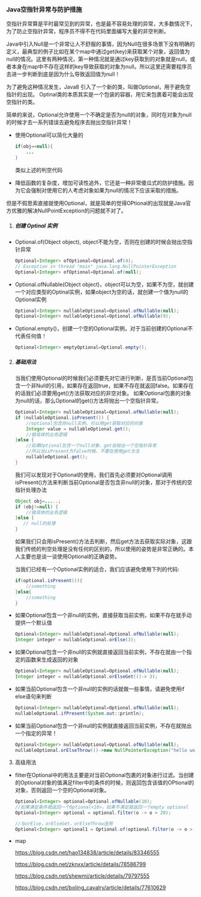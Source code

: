 ### Java空指针异常与防护措施



空指针异常算是平时最常见到的异常，也是最不容易处理的异常，大多数情况下，为了防止空指针异常，程序员不得不在代码里面编写大量的非空判断。

Java中引入Null是一个非常让人不舒服的事情，因为Null在很多场景下没有明确的定义，最典型的例子比如在某个map中通过get(key)来获取某个对象，返回值为null的情况。这里有两种情况，第一种情况就是通过key获取到的对象就是null，或者本身在map中不存在这样的key导致获取的对象为null。所以这里还需要程序员去进一步判断到底是因为什么导致返回值为null！


为了避免这种情况发生，Java8 引入了一个新的类，叫做Optional，用于避免空指针的出现。 Optinal类的本质其实是一个包装的容器，用它来包裹着可能会出现空指针的类。 

简单的来说，Optional允许使用一个不确定是否为null的对象，同时在对象为null的时候才去一系列错误去避免程序去抛出空指针异常！

* 使用Optional可以简化大量的

  ```java
  if(obj==null){
      ...
  }
  ```

  类似上述的判空代码

* 降低函数的复杂度，增加可读性追外，它还是一种非常傻瓜式的防护措施。因为它会强制对使用它的人考虑对象如果为null的情况下应该采取的措施。 



但是不假思索直接就使用Optional，就是简单的觉得OPtional的出现就是Java官方优雅的解决NullPointException的问题就不对了。



1. ##### 创建 Optinal 实例

* Optional.of(Object object), object不能为空，否则在创建的时候会抛出空指针异常

  ```java
  Optional<Integer> ofOptional=Optional.of(4);
  // Exception in thread "main" java.lang.NullPointerException
  Optional<Integer> ofOptional=Optional.of(null);
  ```

* Optional.ofNullable(Object object)，object可以为空，如果不为空，就创建一个对应类型的Optinal实例，如果object为空的话，就创建一个值为null的Optional实例

  ```java
  Optional<Integer> nullableOptional=Optional.ofNullable(null);
  Optional<Integer> nullableOptional=Optional.ofNullable(9);
  ```

* Optional.empty()，创建一个空的Optional实例，对于当前创建的Optional不代表任何值！

  ```java
  Optional<Integer> emptyOptional=Optional.empty(); 
  ```

2. ##### 基础用法

   当我们使用Optional的时候我们必须要先对它进行判断，是否当前Optional包含一个非Null的引用，如果存在返回true，如果不存在就返回false。如果存在的话我们必须要用get()方法获取对应的非空对象。 如果Optional包裹的对象为null的话，那么Optional的get()方法将抛出一个空指针异常。

   ```java
   Optional<Integer> nullableOptional=Optional.ofNullable(null);
   if (nullableOptional.isPresent()) {
       //optional包含非null实例，可以用get获取对应的对象
       Integer value = nullableOptional.get();
       //做具体的业务逻辑
   }else {
       //如果Optional包含一个null对象，get会抛出一个空指针异常
       //所以当isPresent为false时候，不要在使用get方法
       nullableOptional.get();
   }
   ```

    我们可以发现对于Optional的使用，我们首先必须要对Optional调用isPresent()方法来判断当前Optional是否包含非null的对象，那对于传统的空指针处理办法

   ```java
   Object obj=.....;
   if (obj!=null) {
       //做具体的业务逻辑
   }else {
      // null的处理
   }
   ```

   如果我们只会用isPresent()方法去判断，然后get方法去获取实际对象，这跟我们传统的判空处理是没有任何的区别的，所以使用的姿势是非常正确的。本人主要也是谈一谈使用Optional的正确姿势。

   当我们已经有一个Optional实例的适合，我们应该避免使用下列的代码:

   ```java
   if(optional.isPresent()){
       //something
   }else{
       //something
   }
   ```


* 如果Optional包含一个非null的实例，直接获取当前实例，如果不存在就手动提供一个默认值

  ```java
  Optional<Integer> nullableOptional=Optional.ofNullable(null);
  Integer integer = nullableOptional.orElse(3);
  ```

* 如果Optional包含一个非null的实例就直接返回当前实例，不存在就由一个指定的函数来生成返回的对象

  ```java
  Optional<Integer> nullableOptional=Optional.ofNullable(null);
  Integer integer = nullableOptional.orElseGet(()-> 3);
  ```

* 如果当前Optional包含一个非null的实例的话就做一些事情，请避免使用if else语句来判断

  ```java
  Optional<Integer> nullableOptional=Optional.ofNullable(null);
  nullableOptional.ifPresent(System.out::println);
  ```

* 如果当前Optional包含一个非null的实例就直接返回当前实例，不存在就抛出一个指定的异常！

  ```java
  Optional<Integer> nullableOptional=Optional.ofNullable(null);
  nullableOptional.orElseThrow(()->new NullPointerException("hello world!"));
  ```


3. 高级用法

* filter在Optional中的用法主要是对当前Optional包裹的对象进行过滤。当创建的Optional对象的值满足filter中的条件的时候，则返回包含该值的OPtional的对象，否则返回一个空的Optional对象。

  ```java
  Optional<Integer> optional=Optional.ofNullable(10);
  //如果满足条件就返回一个Optional<10>，如果不满足就返回一个empty optional
  Optional<Integer> optional = optional.filter(o -> o > 20);
  
  //与orElse，orElseGet，orElseThrow连用
  Optional<Integer> optional1 = Optional.of(optional.filter(o -> o > 4).orElse(5));
  ```


* map

  https://blog.csdn.net/hao134838/article/details/83346555

  https://blog.csdn.net/zknxx/article/details/78586799

  https://blog.csdn.net/shewmi/article/details/79797555

  https://blog.csdn.net/boling_cavalry/article/details/77610629